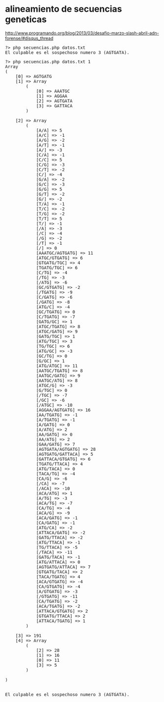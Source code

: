 alineamiento de secuencias geneticas
========

http://www.programando.org/blog/2013/03/desafio-marzo-slash-abril-adn-forense/#disqus_thread


<pre>
?> php secuencias.php datos.txt
El culpable es el sospechoso numero 3 (AGTGATA).
</pre>

<pre>
?> php secuencias.php datos.txt 1
Array
(
    [0] => AGTGATG
    [1] => Array
        (
            [0] => AAATGC
            [1] => AGGAA
            [2] => AGTGATA
            [3] => GATTACA
        )

    [2] => Array
        (
            [A/A] => 5
            [A/C] => -1
            [A/G] => -2
            [A/T] => -1
            [A/] => -3
            [C/A] => -1
            [C/C] => 5
            [C/G] => -3
            [C/T] => -2
            [C/] => -4
            [G/A] => -2
            [G/C] => -3
            [G/G] => 5
            [G/T] => -2
            [G/] => -2
            [T/A] => -1
            [T/C] => -2
            [T/G] => -2
            [T/T] => 5
            [T/] => -1
            [/A] => -3
            [/C] => -4
            [/G] => -2
            [/T] => -1
            [/] => 0
            [AAATGC/AGTGATG] => 11
            [ATGC/GTGATG] => 6
            [GTGATG/TGC] => 4
            [TGATG/TGC] => 6
            [C/TG] => -4
            [/TG] => -3
            [/ATG] => -6
            [GC/GTGATG] => -2
            [/TGATG] => -9
            [C/GATG] => -6
            [/GATG] => -8
            [ATG/C] => -4
            [GC/TGATG] => 0
            [C/TGATG] => -7
            [GATG/GC] => 1
            [ATGC/TGATG] => 8
            [ATGC/GATG] => 9
            [GATG/TGC] => 1
            [ATG/TGC] => 3
            [TG/TGC] => 6
            [ATG/GC] => -3
            [GC/TG] => 0
            [G/GC] => 1
            [ATG/ATGC] => 11
            [AATGC/TGATG] => 8
            [AATGC/GATG] => 9
            [AATGC/ATG] => 8
            [ATGC/G] => -3
            [G/TGC] => 0
            [/TGC] => -7
            [/GC] => -6
            [/ATGC] => -10
            [AGGAA/AGTGATG] => 16
            [AA/TGATG] => -1
            [A/TGATG] => -1
            [A/GATG] => 0
            [A/ATG] => 2
            [AA/GATG] => 0
            [AA/ATG] => 2
            [GAA/GATG] => 7
            [AGTGATA/AGTGATG] => 28
            [AGTGATG/GATTACA] => 5
            [GATTACA/GTGATG] => 6
            [TGATG/TTACA] => 4
            [ATG/TACA] => 0
            [TACA/TG] => -4
            [CA/G] => -6
            [/CA] => -7
            [/ACA] => -10
            [ACA/ATG] => 1
            [A/TG] => -3
            [ACA/TG] => -7
            [CA/TG] => -4
            [ACA/G] => -9
            [ACA/GATG] => -1
            [CA/GATG] => -1
            [ATG/CA] => -2
            [ATTACA/GATG] => -2
            [GATG/TTACA] => -2
            [ATG/TTACA] => -1
            [TG/TTACA] => -5
            [/TACA] => -11
            [GATG/TACA] => -1
            [ATG/ATTACA] => 0
            [AGTGATG/ATTACA] => 7
            [GTGATG/TACA] => 2
            [TACA/TGATG] => 4
            [ACA/GTGATG] => -4
            [CA/GTGATG] => -4
            [A/GTGATG] => -3
            [/GTGATG] => -11
            [CA/TGATG] => -2
            [ACA/TGATG] => -2
            [ATTACA/GTGATG] => 2
            [GTGATG/TTACA] => 2
            [ATTACA/TGATG] => 1
        )

    [3] => 191
    [4] => Array
        (
            [2] => 28
            [1] => 16
            [0] => 11
            [3] => 5
        )

)


El culpable es el sospechoso numero 3 (AGTGATA).
</pre>
